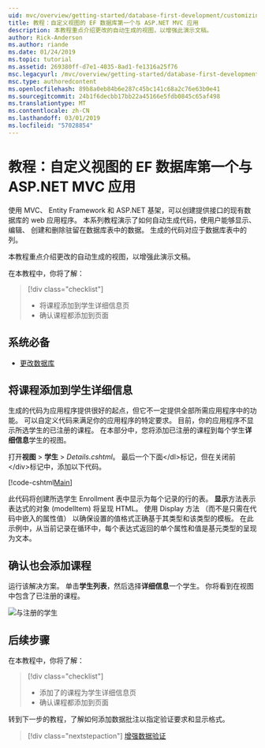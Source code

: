 ```yaml
---
uid: mvc/overview/getting-started/database-first-development/customizing-a-view
title: 教程：自定义视图的 EF 数据库第一个与 ASP.NET MVC 应用
description: 本教程重点介绍更改的自动生成的视图，以增强此演示文稿。
author: Rick-Anderson
ms.author: riande
ms.date: 01/24/2019
ms.topic: tutorial
ms.assetid: 269380ff-d7e1-4035-8ad1-fe1316a25f76
msc.legacyurl: /mvc/overview/getting-started/database-first-development/customizing-a-view
msc.type: authoredcontent
ms.openlocfilehash: 89b8a0eb84b6e287c45bc141c68a2c76e63b0e41
ms.sourcegitcommit: 24b1f6decbb17bb22a45166e5fdb0845c65af498
ms.translationtype: MT
ms.contentlocale: zh-CN
ms.lasthandoff: 03/01/2019
ms.locfileid: "57028854"
---
```

# <a name="tutorial-customize-view-for-ef-database-first-with-aspnet-mvc-app"></a>教程：自定义视图的 EF 数据库第一个与 ASP.NET MVC 应用

使用 MVC、 Entity Framework 和 ASP.NET 基架，可以创建提供接口的现有数据库的 web 应用程序。 本系列教程演示了如何自动生成代码，使用户能够显示、 编辑、 创建和删除驻留在数据库表中的数据。 生成的代码对应于数据库表中的列。

本教程重点介绍更改的自动生成的视图，以增强此演示文稿。

在本教程中，你将了解：

> [!div class="checklist"]
> * 将课程添加到学生详细信息页
> * 确认课程都添加到页面

## <a name="prerequisites"></a>系统必备

* [更改数据库](changing-the-database.md)

## <a name="add-courses-to-student-detail"></a>将课程添加到学生详细信息

生成的代码为应用程序提供很好的起点，但它不一定提供全部所需应用程序中的功能。 可以自定义代码来满足你的应用程序的特定要求。 目前，你的应用程序不显示所选学生的已注册的课程。 在本部分中，您将添加已注册的课程到每个学生**详细信息**学生的视图。

打开**视图** > **学生** > *Details.cshtml*。 最后一个下面&lt;/dl&gt;标记，但在关闭前&lt;/div&gt;标记中，添加以下代码。

[!code-cshtml[Main](customizing-a-view/samples/sample1.cshtml)]

此代码将创建所选学生 Enrollment 表中显示为每个记录的行的表。 **显示**方法表示表达式的对象 (modelItem) 将呈现 HTML。 使用 Display 方法 （而不是只需在代码中嵌入的属性值） 以确保设置的值格式正确基于其类型和该类型的模板。 在此示例中，从当前记录在循环中，每个表达式返回的单个属性和值是基元类型的呈现为文本。

## <a name="confirm-courses-are-added"></a>确认也会添加课程

运行该解决方案。 单击**学生列表**，然后选择**详细信息**一个学生。 你将看到在视图中包含了已注册的课程。

![与注册的学生](customizing-a-view/_static/image1.png)

## <a name="next-steps"></a>后续步骤
在本教程中，你将了解：

> [!div class="checklist"]
> * 添加了的课程为学生详细信息页
> * 确认课程都添加到页面

转到下一步的教程，了解如何添加数据批注以指定验证要求和显示格式。
> [!div class="nextstepaction"]
> [增强数据验证](enhancing-data-validation.md)
